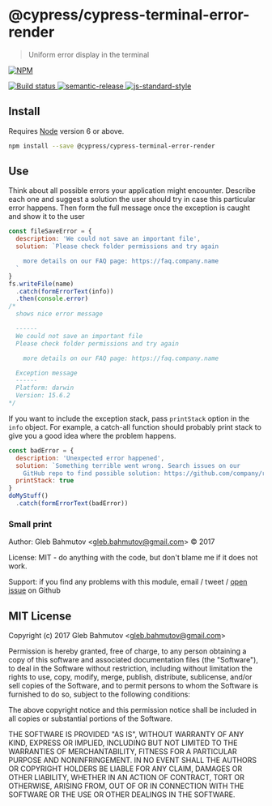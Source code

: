 # @cypress/cypress-terminal-error-render

> Uniform error display in the terminal

[![NPM][npm-icon] ][npm-url]

[![Build status][ci-image] ][ci-url]
[![semantic-release][semantic-image] ][semantic-url]
[![js-standard-style][standard-image]][standard-url]

## Install

Requires [Node](https://nodejs.org/en/) version 6 or above.

```sh
npm install --save @cypress/cypress-terminal-error-render
```

## Use

Think about all possible errors your application might encounter.
Describe each one and suggest a solution the user should try in case this
particular error happens. Then form the full message once the exception
is caught and show it to the user

```js
const fileSaveError = {
  description: 'We could not save an important file',
  solution: `Please check folder permissions and try again

    more details on our FAQ page: https://faq.company.name
  `
}
fs.writeFile(name)
  .catch(formErrorText(info))
  .then(console.error)
/*
  shows nice error message

  ------
  We could not save an important file
  Please check folder permissions and try again

    more details on our FAQ page: https://faq.company.name

  Exception message
  ------
  Platform: darwin
  Version: 15.6.2
*/
```

If you want to include the exception stack, pass `printStack` option in
the `info` object. For example, a catch-all function should probably print
stack to give you a good idea where the problem happens.

```js
const badError = {
  description: 'Unexpected error happened',
  solution: `Something terrible went wrong. Search issues on our
    GitHub repo to find possible solution: https://github.com/company/repo`,
  printStack: true
}
doMyStuff()
  .catch(formErrorText(badError))
```

### Small print

Author: Gleb Bahmutov &lt;gleb.bahmutov@gmail.com&gt; &copy; 2017

License: MIT - do anything with the code, but don't blame me if it does not work.

Support: if you find any problems with this module, email / tweet /
[open issue](https://github.com/cypress-io/cypress-terminal-error-render/issues) on Github

## MIT License

Copyright (c) 2017 Gleb Bahmutov &lt;gleb.bahmutov@gmail.com&gt;

Permission is hereby granted, free of charge, to any person
obtaining a copy of this software and associated documentation
files (the "Software"), to deal in the Software without
restriction, including without limitation the rights to use,
copy, modify, merge, publish, distribute, sublicense, and/or sell
copies of the Software, and to permit persons to whom the
Software is furnished to do so, subject to the following
conditions:

The above copyright notice and this permission notice shall be
included in all copies or substantial portions of the Software.

THE SOFTWARE IS PROVIDED "AS IS", WITHOUT WARRANTY OF ANY KIND,
EXPRESS OR IMPLIED, INCLUDING BUT NOT LIMITED TO THE WARRANTIES
OF MERCHANTABILITY, FITNESS FOR A PARTICULAR PURPOSE AND
NONINFRINGEMENT. IN NO EVENT SHALL THE AUTHORS OR COPYRIGHT
HOLDERS BE LIABLE FOR ANY CLAIM, DAMAGES OR OTHER LIABILITY,
WHETHER IN AN ACTION OF CONTRACT, TORT OR OTHERWISE, ARISING
FROM, OUT OF OR IN CONNECTION WITH THE SOFTWARE OR THE USE OR
OTHER DEALINGS IN THE SOFTWARE.

[npm-icon]: https://nodei.co/npm/@cypress/cypress-terminal-error-render.svg?downloads=true
[npm-url]: https://npmjs.org/package/@cypress/cypress-terminal-error-render
[ci-image]: https://travis-ci.org/cypress-io/cypress-terminal-error-render.svg?branch=master
[ci-url]: https://travis-ci.org/cypress-io/cypress-terminal-error-render
[semantic-image]: https://img.shields.io/badge/%20%20%F0%9F%93%A6%F0%9F%9A%80-semantic--release-e10079.svg
[semantic-url]: https://github.com/semantic-release/semantic-release
[standard-image]: https://img.shields.io/badge/code%20style-standard-brightgreen.svg
[standard-url]: http://standardjs.com/
